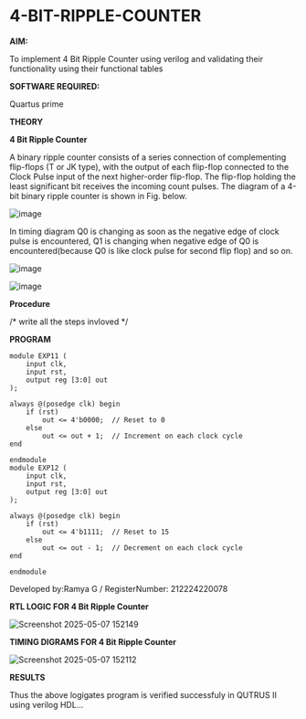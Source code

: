 # 4-BIT-RIPPLE-COUNTER

**AIM:**

To implement  4 Bit Ripple Counter using verilog and validating their functionality using their functional tables

**SOFTWARE REQUIRED:**

Quartus prime

**THEORY**

**4 Bit Ripple Counter**

A binary ripple counter consists of a series connection of complementing flip-flops (T or JK type), with the output of each flip-flop connected to the Clock Pulse input of the next higher-order flip-flop. The flip-flop holding the least significant bit receives the incoming count pulses. The diagram of a 4-bit binary ripple counter is shown in Fig. below.

![image](https://github.com/naavaneetha/4-BIT-RIPPLE-COUNTER/assets/154305477/cb4b74d4-31ab-4359-95d0-d22e67daba13)

In timing diagram Q0 is changing as soon as the negative edge of clock pulse is encountered, Q1 is changing when negative edge of Q0 is encountered(because Q0 is like clock pulse for second flip flop) and so on.

![image](https://github.com/naavaneetha/4-BIT-RIPPLE-COUNTER/assets/154305477/a573a7d6-014e-4e54-93e6-e2ac9530960b)

![image](https://github.com/naavaneetha/4-BIT-RIPPLE-COUNTER/assets/154305477/85e1958a-2fc1-49bb-9a9f-d58ccbf3663c)

**Procedure**

/* write all the steps invloved */

**PROGRAM**

```
module EXP11 (
    input clk,
    input rst,
    output reg [3:0] out
);

always @(posedge clk) begin
    if (rst)
        out <= 4'b0000;  // Reset to 0
    else
        out <= out + 1;  // Increment on each clock cycle
end

endmodule
module EXP12 (
    input clk,
    input rst,
    output reg [3:0] out
);

always @(posedge clk) begin
    if (rst)
        out <= 4'b1111;  // Reset to 15
    else
        out <= out - 1;  // Decrement on each clock cycle
end

endmodule
```
 Developed by:Ramya G / RegisterNumber: 212224220078


**RTL LOGIC FOR 4 Bit Ripple Counter**

![Screenshot 2025-05-07 152149](https://github.com/user-attachments/assets/1b4bba23-4f44-461a-8daa-b6c9f964714c)


**TIMING DIGRAMS FOR 4 Bit Ripple Counter**

![Screenshot 2025-05-07 152112](https://github.com/user-attachments/assets/98758e68-1c6d-4b8d-b4af-e553a82cdf3a)



**RESULTS**

Thus the above logigates program is verified successfuly in QUTRUS II using verilog HDL...
